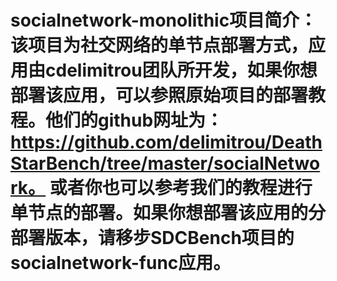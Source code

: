 # socialnetwork-monolithic项目简介：该项目为社交网络的单节点部署方式，应用由cdelimitrou团队所开发，如果你想部署该应用，可以参照原始项目的部署教程。他们的github网址为：https://github.com/delimitrou/DeathStarBench/tree/master/socialNetwork。 或者你也可以参考我们的教程进行单节点的部署。如果你想部署该应用的分部署版本，请移步SDCBench项目的socialnetwork-func应用。
